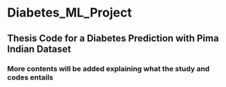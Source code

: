 # Diabetes_ML_Project

## Thesis Code for a Diabetes Prediction with Pima Indian Dataset

### More contents will be added explaining what the study and codes entails
